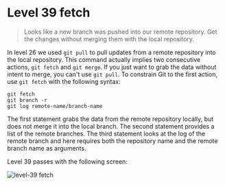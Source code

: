 
# Level 39 fetch

> Looks like a new branch was pushed into our remote repository. Get the
changes without merging them with the local repository.

In level 26 we used `git pull` to pull updates from a remote repository into
the local repository. This command actually implies two consecutive actions,
`git fetch` and `git merge`. If you just want to grab the data without intent
to merge, you can't use `git pull`. To constrain Git to the first action, use
`git fetch` with the following syntax:

```shell
git fetch
git branch -r
git log remote-name/branch-name
```

The first statement grabs the data from the remote repository locally, but does
not merge it into the local branch. The second statement provides a list of the
remote branches. The third statement looks at the log of the remote branch and
here requires both the repository name and the remote branch name as arguments.

Level 39 passes with the following screen:

![level-39 fetch](images/level-39-fetch.png)
